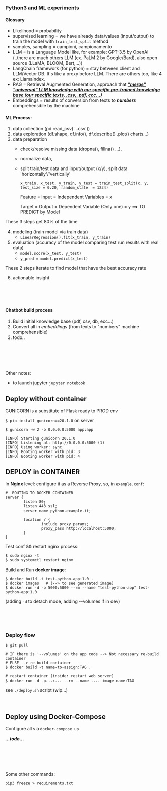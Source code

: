 ### Python3 and ML experiments

#### Glossary
- Likelihood = probability
- supervised learning = we have already data/values (input/output) to train the model with `train_test_split` method
- samples, sampling = campioni, campionamento
- LLM = is a Language Model like, for example: GPT-3.5 by OpenAI (..there are much others LLM (ex. PaLM 2 by Google/Bard), also open source (LLaMA, BLOOM, Bert,...))
- LangChain framework (for python) = stay between client and LLM/Vector DB. It's like a proxy before LLM. There are others too, like 4 ex: Llamaindex.
- RAG = Retrieval Augmented Generation, approach that <ins>***"merge" "universal" LLM knowledge with our specific pre-trained knowledge base (our specific texts, .csv, .pdf, ecc...)***</ins>
- Embeddings = results of conversion from texts to ***numbers*** comprehensible by the machine


#### ML Process:

1. data collection (pd.read_csv('...csv'))
2. data exploration (df.shape, df.info(), df.describe() .plot() charts...)
3. data preparation 
   - check/resolve missing data (dropna(), fillna() ...), 
   - normalize data,
   - split train/test data and input/output (x/y), split data 'horizontally'/'vertically'

     `x_train, x_test, y_train, y_test = train_test_split(x, y, test_size = 0.20, random_state  = 1234)`

     Feature = Input = Independent Variables = x
     
     Target = Output = Dependent Variable (Only one) = y  ==> TO PREDICT by Model

These 3 steps get 80% of the time

4. modeling (train model via train data)
   - `LinearRegression().fit(x_train, y_train)`
5. evaluation (accuracy of the model comparing test run results with real data)
   - `model.score(x_test, y_test)`
   - `y_pred = model.predict(x_test)`

These 2 steps iterate to find model that have the best accuracy rate

6. actionable insight

<br><br><br>

#### Chatbot build process
1. Build initial knowledge base (pdf, csv, db, ecc...)
1. Convert all in *embeddings* (from texts to "numbers" machine comprehensible)
1. todo..

<br><br><br><br>


Other notes:
- to launch jupyter `jupyter notebook`




## Deploy without container
GUNICORN is a substitute of Flask ready to PROD env

`$ pip install gunicorn==20.1.0`  on server


```
$ gunicorn -w 2 -b 0.0.0.0:5000 app:app

[INFO] Starting gunicorn 20.1.0
[INFO] Listening at: http://0.0.0.0:5000 (1)
[INFO] Using worker: sync
[INFO] Booting worker with pid: 3
[INFO] Booting worker with pid: 4
```

## DEPLOY in CONTAINER

In **Nginx** level: configure it as a Reverse Proxy, so, in `example.conf`:
```
#  ROUTING TO DOCKER CONTAINER
server {
        listen 80;
        listen 443 ssl;
        server_name python.example.it;
        
        location / {
                include proxy_params;
                proxy_pass http://localhost:5000;
        }
}
```

Test conf && restart nginx process: 
```
$ sudo nginx -t 
$ sudo systemctl restart nginx
```

Build and Run **docker image**:
```
$ docker build -t test-python-app:1.0 .
$ docker images   # (--> to see generated image)
$ docker run -d -p 5000:5000 --rm --name "test-python-app" test-python-app:1.0
```
(adding `-d` to detach mode, adding --volumes if in dev)

<br><br><br>

### Deploy flow
```
$ git pull

# IF there is '--volumes' on the app code --> Not necessary re-build container
# ELSE --> re-build container
$ docker build -t name-to-assign:TAG .

# restart container (inside: restart web server)
$ docker run -d -p...:... --rm --name .... image-name:TAG
```
see `./deploy.sh` script (wip...)
<br><br><br>

## Deploy using Docker-Compose
Configure all via `docker-compose up`

***...todo...***


<br><br><br><br>

Some other commands:

`pip3 freeze > requirements.txt`


